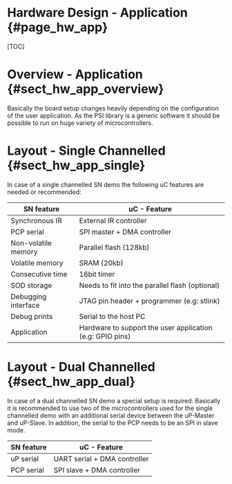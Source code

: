 Hardware Design - Application {#page_hw_app}
============

[TOC]

# Overview - Application    {#sect_hw_app_overview}

Basically the board setup changes heavily depending on the configuration of the
user application.
As the PSI library is a generic software it should be possible to run on huge
variety of microcontrollers.

# Layout - Single Channelled   {#sect_hw_app_single}

In case of a single channelled SN demo the following uC features are needed or
recommended:

SN feature            | uC - Feature
----------------------|------------------------------
Synchronous IR        | External IR controller
PCP serial            | SPI master + DMA controller
Non-volatile memory   | Parallel flash (128kb)
Volatile memory       | SRAM (20kb)
Consecutive time      | 16bit timer
SOD storage           | Needs to fit into the parallel flash (optional)
Debugging interface   | JTAG pin header + programmer (e.g: stlink)
Debug prints          | Serial to the host PC
Application           | Hardware to support the user application (e.g: GPIO pins)

# Layout - Dual Channelled   {#sect_hw_app_dual}

In case of a dual channelled SN demo a special setup is required. Basically it is
recommended to use two of the microcontrollers used for the single channelled demo
with an additional serial device between the uP-Master and uP-Slave. In addition,
the serial to the PCP needs to be an SPI in slave mode.

SN feature            | uC - Feature
----------------------|------------------------------
uP serial             | UART serial + DMA controller
PCP serial            | SPI slave + DMA controller
